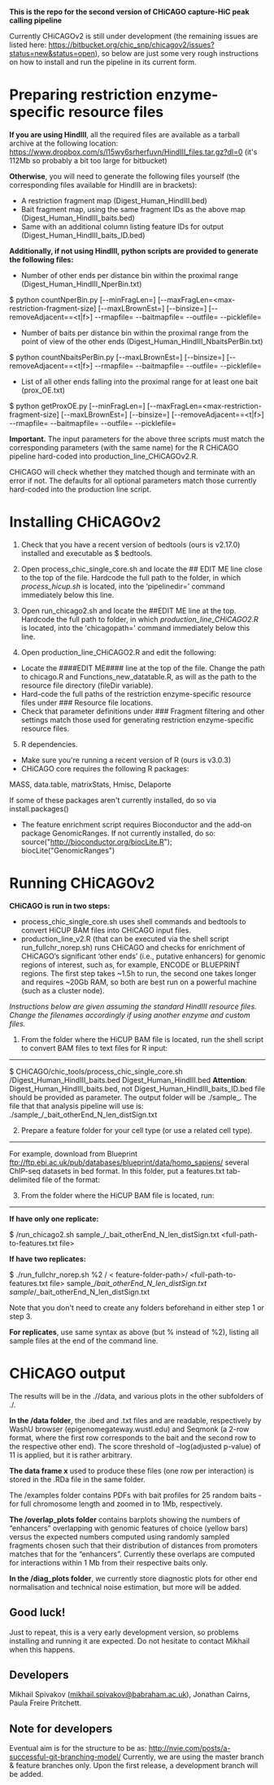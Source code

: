 **This is the repo for the second version of CHiCAGO capture-HiC peak calling pipeline** 

Currently CHiCAGOv2 is still under development (the remaining issues are listed here: https://bitbucket.org/chic_snp/chicagov2/issues?status=new&status=open), so below are just some very rough instructions on how to install and run the pipeline in its current form.

Preparing restriction enzyme-specific resource files
=======================

**If you are using HindIII**, all the required files are available as a tarball archive at the following location:
https://www.dropbox.com/s/l15wy6srherfuvn/HindIII_files.tar.gz?dl=0 (it's 112Mb so probably a bit too large for bitbucket)

**Otherwise**, you will need to generate the following files yourself (the corresponding files available for HindIII are in brackets):

- A restriction fragment map (Digest_Human_HindIII.bed)
- Bait fragment map, using the same fragment IDs as the above map (Digest_Human_HindIII_baits.bed)
- Same with an additional column listing feature IDs for output (Digest_Human_HindIII_baits_ID.bed)

**Additionally, if not using HindIII, python scripts are provided to generate the following files:**

- Number of other ends per distance bin within the proximal range (Digest_Human_HindIII_NperBin.txt)

$ python countNperBin.py [--minFragLen=<min-restriction-fragment-size>] [--maxFragLen=<max-restriction-fragment-size] [--maxLBrownEst=<max-distance-for-estimating-brownian-noise>] 
                         [--binsize=<bin-size-in-bps-for-Brownian-noise-parameter-estimation>] [--removeAdjacent==<t|f>] --rmapfile=<restriction-fragment-map-filename> --baitmapfile=<bait-fragment-map-filename> --outfile=<output-filename> --picklefile=<output-python-pickle-file-name>

- Number of baits per distance bin within the proximal range from the point of view of the other ends (Digest_Human_HindIII_NbaitsPerBin.txt)

$ python countNbaitsPerBin.py [--maxLBrownEst=<max-distance-for-estimating-brownian-noise>] [--binsize=<bin-size-in-bps-for-Brownian-noise-parameter-estimation>] [--removeAdjacent==<t|f>] 
						 --rmapfile=<restriction-fragment-map-filename> --baitmapfile=<bait-fragment-map-filename> --outfile=<output-filename> --picklefile=<output-python-pickle-file-name>

- List of all other ends falling into the proximal range for at least one bait (prox_OE.txt)

$ python getProxOE.py [--minFragLen=<min-restriction-fragment-size>] [--maxFragLen=<max-restriction-fragment-size] [--maxLBrownEst=<max-distance-for-estimating-brownian-noise>]  [--binsize=<bin-size-in-bps-for-Brownian-noise-parameter-estimation>] [--removeAdjacent==<t|f>] 
--rmapfile=<restriction-fragment-map-filename> --baitmapfile=<bait-fragment-map-filename> --outfile=<output-filename> --picklefile=<output-python-pickle-file-name>

**Important.** The input parameters for the above three scripts must match the corresponding parameters (with the same name) for the R CHiCAGO pipeline hard-coded into production_line_CHiCAGOv2.R. 

CHiCAGO will check whether they matched though and terminate with an error if not. The defaults for all optional parameters match those currently hard-coded into the production line script.

Installing CHiCAGOv2
===============

1. Check that you have a recent version of bedtools (ours is v2.17.0) installed and executable as $ bedtools.

2. Open process_chic_single_core.sh and locate the ## EDIT ME line close to the top of the file. Hardcode the full path to the folder, in which *process_hicup.sh* is located, into the ‘pipelinedir=’ command immediately below this line. 

3. Open run_chicago2.sh and locate the ##EDIT ME line at the top. Hardcode the full path to folder, in which *production_line_CHiCAGO2.R* is located, into the 'chicagopath=' command immediately below this line.

4. Open production_line_CHiCAGO2.R and edit the following:
 - Locate the ####EDIT ME#### line at the top of the file. Change the path to chicago.R and Functions_new_datatable.R, as will as the path to the resource file directory (fileDir variable).
 - Hard-code the full paths of the restriction enzyme-specific resource files under ### Resource file locations.
 - Check that parameter definitions under ### Fragment filtering and other settings match those used for generating restriction enzyme-specific resource files.

5. R dependencies.
 - Make sure you're running a recent version of R (ours is v3.0.3) 
 - CHiCAGO core requires the following R packages:

MASS, data.table, matrixStats, Hmisc, Delaporte

If some of these packages aren't currently installed, do so via install.packages()

  - The feature enrichment script requires Bioconductor and the add-on package GenomicRanges.
If not currently installed, do so: source("http://bioconductor.org/biocLite.R"); biocLite("GenomicRanges") 

Running CHiCAGOv2
==========

**CHiCAGO is run in two steps:** 
-	process_chic_single_core.sh uses shell commands and bedtools to convert HiCUP BAM files into CHiCAGO input files.
-	production_line_v2.R  (that can be executed via the shell script run_fullchr_norep.sh) runs CHiCAGO and checks for enrichment of CHiCAGO’s significant ‘other ends’ (i.e., putative enhancers) for genomic regions of interest, such as, for example, ENCODE or BLUEPRINT regions.
The first step takes ~1.5h to run, the second one takes longer and requires ~20Gb RAM, so both are best run on a powerful machine (such as a cluster node).

*Instructions below are given assuming the standard HindIII resource files. Change the filenames accordingly if using another enzyme and custom files.*

1. From the folder where the HiCUP BAM file is located, run the shell script to convert BAM files to text files for R input:
----------
$ CHiCAGO/chic_tools/process_chic_single_core.sh <BAM file> <path>/Digest_Human_HindIII_baits.bed Digest_Human_HindIII.bed <name>
**Attention**: Digest_Human_HindIII_baits.bed, not Digest_Human_HindIII_baits_ID.bed file should be provided as parameter.
The output folder will be ./sample_<name>.
The file that that analysis pipeline will use is: 
    ./sample_<name>/<name>_bait_otherEnd_N_len_distSign.txt

2. Prepare a feature folder for your cell type (or use a related cell type).
-----------
For example, download from Blueprint ftp://ftp.ebi.ac.uk/pub/databases/blueprint/data/homo_sapiens/ several ChIP-seq datasets in bed format. 
In this folder, put a features.txt tab-delimited file of the format:
<dataset name>	<ChIP-seq bed file name>

3. From the folder where the HiCUP BAM file is located, run:
------------

**If have only one replicate:**

$ <path-to-CHiCAGOv2>/run_chicago2.sh sample_<name>/<name>_bait_otherEnd_N_len_distSign.txt <results-folder> <sample-name> <feature-folder-path> <full-path-to-features.txt file>

**If have two replicates:**

$ ./run_fullchr_norep.sh %2 <results-folder>/ <sample-name> < feature-folder-path>/ <full-path-to-features.txt file> sample_<name1>/<name1>_bait_otherEnd_N_len_distSign.txt sample_<name2>/<name2>_bait_otherEnd_N_len_distSign.txt

Note that you don't need to create any folders beforehand in either step 1 or step 3. 

**For <n> replicates**, use same syntax as above (but %<n> instead of %2), listing all sample files at the end of the command line.

CHiCAGO output
==========

The results will be in the ./<results-folder>/data, and various plots in the other subfolders of ./<results-folder>. 

**In the /data folder**, the .ibed and .txt files and are readable, respectively by WashU browser (epigenomegateway.wustl.edu) and Seqmonk (a 2-row format, where the first row corresponds to the bait and the second row to the respective other end). The score threshold of –log(adjusted p-value) of 11 is applied, but it is rather arbitrary.

**The data frame x** used to produce these files (one row per interaction) is stored in the .RDa file in the same folder.

The /examples folder contains PDFs with bait profiles for 25 random baits - for full chromosome length and zoomed in to 1Mb, respectively.

**The /overlap_plots folder** contains barplots showing the numbers of “enhancers” overlapping with genomic features of choice (yellow bars) versus the expected numbers computed using randomly sampled fragments chosen such that their distribution of distances from promoters matches that for the “enhancers”. Currently these overlaps are computed for interactions within 1 Mb from their respective baits only.

**In the /diag_plots folder**, we currently store diagnostic plots for other end normalisation and technical noise estimation, but more will be added.

Good luck!
----------
Just to repeat, this is a very early development version, so problems installing and running it are expected. Do not hesitate to contact Mikhail when this happens. 

Developers
-----------
Mikhail Spivakov (mikhail.spivakov@babraham.ac.uk), Jonathan Cairns, Paula Freire Pritchett.

Note for developers
----------
Eventual aim is for the structure to be as: http://nvie.com/posts/a-successful-git-branching-model/
Currently, we are using the master branch & feature branches only. Upon the first release, a development branch will be added.